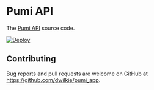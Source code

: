 # Pumi API

The [Pumi API](https://pumiapp.herokuapp.com/) source code.

[![Deploy](https://www.herokucdn.com/deploy/button.svg)](https://heroku.com/deploy)

## Contributing

Bug reports and pull requests are welcome on GitHub at https://github.com/dwilkie/pumi_app.
